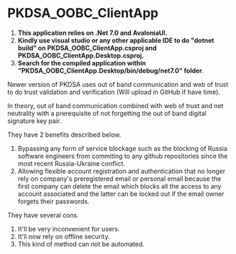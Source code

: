 # PKDSA_OOBC_ClientApp

1. **This application relies on .Net 7.0 and AvaloniaUI.**
2. **Kindly use visual studio or any other applicable IDE to do "dotnet build" on PKDSA_OOBC_ClientApp.csproj and PKDSA_OOBC_ClientApp.Desktop.csproj.**
3. **Search for the compiled application within "PKDSA_OOBC_ClientApp.Desktop/bin/debug/net7.0" folder**.

Newer version of PKDSA uses out of band communication and web of trust to do trust validation and verification (Will upload in GitHub if have time).

In theory, out of band communication combined with web of trust and net neutrality with a prerequisite of not forgetting the out of band digital signature key pair.

They have 2 benefits described below.
1. Bypassing any form of service blockage such as the blocking of Russia software engineers from commiting to any github repositories since the most recent Russia-Ukraine conflict.
2. Allowing flexible account registration and authentication that no longer rely on company's preregistered email or personal email because the first company can delete the email which blocks all the access to any account associated and the latter can be locked out if the email owner forgets their passwords.

They have several cons.
1. It'll be very inconvenient for users.
2. It'll now rely on offline security.
3. This kind of method can not be automated. 
